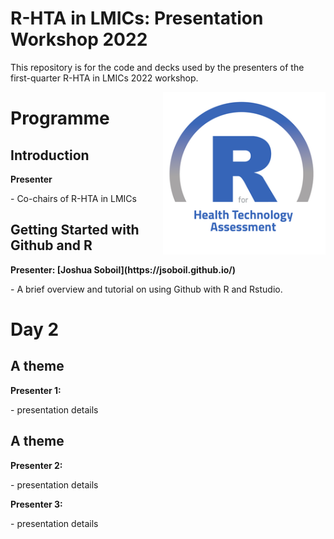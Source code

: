 # R-HTA in LMICs: Presentation Workshop 2022
This repository is for the code and decks used by the presenters of the first-quarter R-HTA in LMICs 2022 workshop.

<img src="img/logo.png" width="260" align="right" />

<h1 id = 'first'>Programme </h1>
<h2 id = 'Titles'>Introduction</h2>
<body>
<b>Presenter</b>
<p>
- Co-chairs of R-HTA in LMICs
</p>
<h2 id = 'Titles'>Getting Started with Github and R</h2>
<body>
<b>Presenter: [Joshua Soboil](https://jsoboil.github.io/)</b>
<p>
- A brief overview and tutorial on using Github with R and Rstudio.
</p>
</body>

<h1 id = 'second'>Day 2</h1>
<h2 id = 'Titles'>A theme</h2>
<body>
<b>Presenter 1:</b>
<p>
- presentation details
</p>
</body>
<h2 id = 'Titles'>A theme</h2>
<body>
<b>Presenter 2:</b>
<p>
- presentation details
</p>
</body>
<body>
<b>Presenter 3:</b>
<p>
- presentation details
</p>
</body>